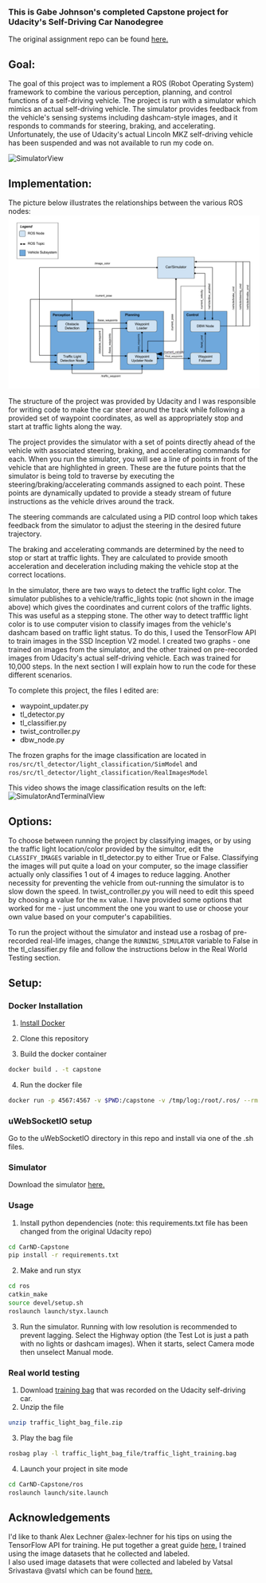 ### This is Gabe Johnson's completed Capstone project for Udacity's Self-Driving Car Nanodegree

The original assignment repo can be found [here.](https://github.com/udacity/CarND-Capstone)


## Goal:
The goal of this project was to implement a ROS (Robot Operating System) framework to combine the various perception, planning, and control functions of a self-driving vehicle.  The project is run with a simulator which mimics an actual self-driving vehicle.  The simulator provides feedback from the vehicle's sensing systems including dashcam-style images, and it responds to commands for steering, braking, and accelerating.  Unfortunately, the use of Udacity's actual Lincoln MKZ self-driving vehicle has been suspended and was not available to run my code on.

![SimulatorView](imgs/CapstoneSimView.gif)


## Implementation:
The picture below illustrates the relationships between the various ROS nodes:
<img src="imgs/NodeMapEdited.PNG" width="800">

The structure of the project was provided by Udacity and I was responsible for writing code to make the car steer around the track while following a provided set of waypoint coordinates, as well as appropriately stop and start at traffic lights along the way.
 
The project provides the simulator with a set of points directly ahead of the vehicle with associated steering, braking, and accelerating commands for each.  When you run the simulator, you will see a line of points in front of the vehicle that are highlighted in green.  These are the future points that the simulator is being told to traverse by executing the steering/braking/accelerating commands assigned to each point.  These points are dynamically updated to provide a steady stream of future instructions as the vehicle drives around the track.

The steering commands are calculated using a PID control loop which takes feedback from the simulator to adjust the steering in the desired future trajectory.

The braking and accelerating commands are determined by the need to stop or start at traffic lights.  They are calculated to provide smooth acceleration and deceleration including making the vehicle stop at the correct locations.

In the simulator, there are two ways to detect the traffic light color.  The simulator publishes to a vehicle/traffic_lights topic (not shown in the image above) which gives the coordinates and current colors of the traffic lights.  This was useful as a stepping stone.  The other way to detect trafffic light color is to use computer vision to classify images from the vehicle's dashcam based on traffic light status.  To do this, I used the TensorFlow API to train images in the SSD Inception V2 model.  I created two graphs - one trained on images from the simulator, and the other trained on pre-recorded images from Udacity's actual self-driving vehicle.  Each was trained for 10,000 steps.  In the next section I will explain how to run the code for these different scenarios.

To complete this project, the files I edited are:
- waypoint_updater.py
- tl_detector.py
- tl_classifier.py
- twist_controller.py
- dbw_node.py

The frozen graphs for the image classification are located in `ros/src/tl_detector/light_classification/SimModel` and `ros/src/tl_detector/light_classification/RealImagesModel`

This video shows the image classification results on the left:
![SimulatorAndTerminalView](imgs/CapstoneSimAndTerminalView.gif)


## Options:
To choose between running the project by classifying images, or by using the traffic light location/color provided by the simultor, edit the `CLASSIFY_IMAGES` variable in tl\_detector.py to either True or False.  Classifying the images will put quite a load on your computer, so the image classifier actually only classifies 1 out of 4 images to reduce lagging.  Another necessity for preventing the vehicle from out-running the simulator is to slow down the speed.  In twist\_controller.py you will need to edit this speed by choosing a value for the `mx` value.  I have provided some options that worked for me - just uncomment the one you want to use or choose your own value based on your computer's capabilities.

To run the project without the simulator and instead use a rosbag of pre-recorded real-life images, change the `RUNNING_SIMULATOR` variable to False in the tl\_classifier.py file and follow the instructions below in the Real World Testing section.


## Setup:

### Docker Installation
1. [Install Docker](https://docs.docker.com/engine/installation/)

2. Clone this repository

3. Build the docker container
```bash
docker build . -t capstone
```

4. Run the docker file
```bash
docker run -p 4567:4567 -v $PWD:/capstone -v /tmp/log:/root/.ros/ --rm -it capstone
```

### uWebSocketIO setup
Go to the uWebSocketIO directory in this repo and install via one of the .sh files.

### Simulator
Download the simulator [here.](https://github.com/udacity/CarND-Capstone/releases)

### Usage
1. Install python dependencies (note: this requirements.txt file has been changed from the original Udacity repo)
```bash
cd CarND-Capstone
pip install -r requirements.txt
```
2. Make and run styx
```bash
cd ros
catkin_make
source devel/setup.sh
roslaunch launch/styx.launch
```
3. Run the simulator.  Running with low resolution is recommended to prevent lagging.  Select the Highway option (the Test Lot is just a path with no lights or dashcam images).  When it starts, select Camera mode then unselect Manual mode.

### Real world testing
1. Download [training bag](https://s3-us-west-1.amazonaws.com/udacity-selfdrivingcar/traffic_light_bag_file.zip) that was recorded on the Udacity self-driving car.
2. Unzip the file
```bash
unzip traffic_light_bag_file.zip
```
3. Play the bag file
```bash
rosbag play -l traffic_light_bag_file/traffic_light_training.bag
```
4. Launch your project in site mode
```bash
cd CarND-Capstone/ros
roslaunch launch/site.launch
```

## Acknowledgements

I'd like to thank Alex Lechner @alex-lechner for his tips on using the TensorFlow API for training.  He put together a great guide [here.](https://github.com/alex-lechner/Traffic-Light-Classification#23-create-a-tfrecord-file)  I trained using the image datasets that he collected and labeled.  
I also used image datasets that were collected and labeled by Vatsal Srivastava @vatsl which can be found [here.](https://github.com/vatsl/TrafficLight_Detection-TensorFlowAPI#get-the-dataset)
